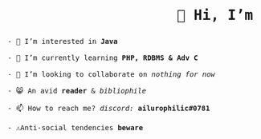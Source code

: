 <html>
  <body>
    <h1><pre>                    👋 Hi, I’m <i>ailurophilic</i></pre></h1><tt>
    - 👀 I’m interested in <b>Java</b><br></tt><br><tt>
- 🌱 I’m currently learning <b>PHP, RDBMS & Adv C</b></br></tt><br><tt>
- 💞️ I’m looking to collaborate on <i>nothing for now</i></br></tt><br><tt>
- 😸 An avid <b>reader</b> & <i>bibliophile</i></br></tt><br><tt>
- 📫 How to reach me?<i> discord:</i><b> ailurophilic#0781</b></br></tt><br><tt>
- ⚠️Anti-social tendencies <b>beware</b></br></pre></tt>
  </body>
  </html>
<!---
bookdragon2304/bookdragon2304 is a ✨ special ✨ repository because its `README.md` (this file) appears on your GitHub profile.
You can click the Preview link to take a look at your changes.
--->

